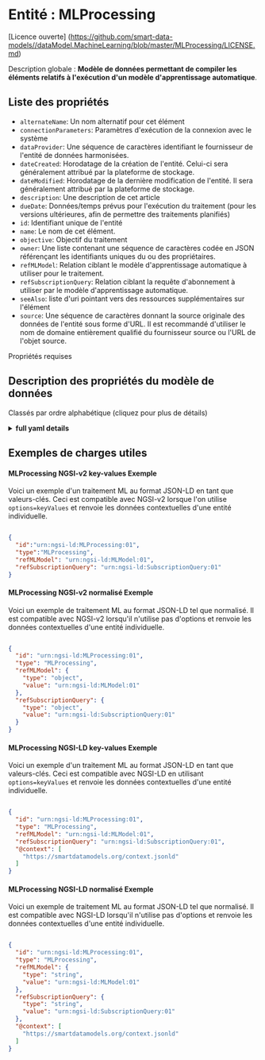 Entité : MLProcessing  
=====================  
[Licence ouverte] (https://github.com/smart-data-models//dataModel.MachineLearning/blob/master/MLProcessing/LICENSE.md)  
Description globale : **Modèle de données permettant de compiler les éléments relatifs à l'exécution d'un modèle d'apprentissage automatique**.  

## Liste des propriétés  

- `alternateName`: Un nom alternatif pour cet élément  - `connectionParameters`: Paramètres d'exécution de la connexion avec le système  - `dataProvider`: Une séquence de caractères identifiant le fournisseur de l'entité de données harmonisées.  - `dateCreated`: Horodatage de la création de l'entité. Celui-ci sera généralement attribué par la plateforme de stockage.  - `dateModified`: Horodatage de la dernière modification de l'entité. Il sera généralement attribué par la plateforme de stockage.  - `description`: Une description de cet article  - `dueDate`: Données/temps prévus pour l'exécution du traitement (pour les versions ultérieures, afin de permettre des traitements planifiés)  - `id`: Identifiant unique de l'entité  - `name`: Le nom de cet élément.  - `objective`: Objectif du traitement  - `owner`: Une liste contenant une séquence de caractères codée en JSON référençant les identifiants uniques du ou des propriétaires.  - `refMLModel`: Relation ciblant le modèle d'apprentissage automatique à utiliser pour le traitement.  - `refSubscriptionQuery`: Relation ciblant la requête d'abonnement à utiliser par le modèle d'apprentissage automatique.  - `seeAlso`: liste d'uri pointant vers des ressources supplémentaires sur l'élément  - `source`: Une séquence de caractères donnant la source originale des données de l'entité sous forme d'URL. Il est recommandé d'utiliser le nom de domaine entièrement qualifié du fournisseur source ou l'URL de l'objet source.    
Propriétés requises  
## Description des propriétés du modèle de données  
Classés par ordre alphabétique (cliquez pour plus de détails)  
<details><summary><strong>full yaml details</strong></summary>    
```yaml  
MLProcessing:    
  description: 'Data model for compilation of the elements about the execution of a machine learning model.'    
  properties:    
    alternateName:    
      description: 'An alternative name for this item'    
      type: Property    
    connectionParameters:    
      description: 'Parameters for running the connection with the system'    
      properties:    
        port:    
          type: number    
        server:    
          type: string    
        user:    
          type: string    
      type: Property    
    dataProvider:    
      description: 'A sequence of characters identifying the provider of the harmonised data entity.'    
      type: Property    
    dateCreated:    
      description: 'Entity creation timestamp. This will usually be allocated by the storage platform.'    
      format: date-time    
      type: Property    
    dateModified:    
      description: 'Timestamp of the last modification of the entity. This will usually be allocated by the storage platform.'    
      format: date-time    
      type: Property    
    description:    
      description: 'A description of this item'    
      type: Property    
    dueDate:    
      description: 'Expected data / time for running the processing (for later versions, to allow planned processings)'    
      format: date-time    
      type: Property    
    id:    
      anyOf: &mlprocessing_-_properties_-_owner_-_items_-_anyof    
        - description: 'Property. Identifier format of any NGSI entity'    
          maxLength: 256    
          minLength: 1    
          pattern: ^[\w\-\.\{\}\$\+\*\[\]`|~^@!,:\\]+$    
          type: string    
        - description: 'Property. Identifier format of any NGSI entity'    
          format: uri    
          type: string    
      description: 'Unique identifier of the entity'    
      type: Property    
    name:    
      description: 'The name of this item.'    
      type: Property    
    objective:    
      description: 'Objective of the processing'    
      type: Property    
    owner:    
      description: 'A List containing a JSON encoded sequence of characters referencing the unique Ids of the owner(s)'    
      items:    
        anyOf: *mlprocessing_-_properties_-_owner_-_items_-_anyof    
        description: 'Property. Unique identifier of the entity'    
      type: Property    
    refMLModel:    
      anyOf:    
        - description: 'Property. Identifier format of any NGSI entity'    
          maxLength: 256    
          minLength: 1    
          pattern: ^[\w\-\.\{\}\$\+\*\[\]`|~^@!,:\\]+$    
          type: string    
        - description: 'Property. Identifier format of any NGSI entity'    
          format: uri    
          type: string    
      description: 'Relationship targeting the Machine Learning model to use for the processing'    
      type: Relationship    
    refSubscriptionQuery:    
      anyOf:    
        - description: 'Property. Identifier format of any NGSI entity'    
          maxLength: 256    
          minLength: 1    
          pattern: ^[\w\-\.\{\}\$\+\*\[\]`|~^@!,:\\]+$    
          type: string    
        - description: 'Property. Identifier format of any NGSI entity'    
          format: uri    
          type: string    
      description: 'Relationship targeting the subscription query to use by the Machine Learning model.'    
      type: Relationship    
    seeAlso:    
      description: 'list of uri pointing to additional resources about the item'    
      oneOf:    
        - items:    
            format: uri    
            type: string    
          minItems: 1    
          type: array    
        - format: uri    
          type: string    
      type: Property    
    source:    
      description: 'A sequence of characters giving the original source of the entity data as a URL. Recommended to be the fully qualified domain name of the source provider, or the URL to the source object.'    
      type: Property    
  required: []    
  type: object    
```  
</details>    
## Exemples de charges utiles  
#### MLProcessing NGSI-v2 key-values Exemple  
Voici un exemple d'un traitement ML au format JSON-LD en tant que valeurs-clés. Ceci est compatible avec NGSI-v2 lorsque l'on utilise `options=keyValues` et renvoie les données contextuelles d'une entité individuelle.  
```json  
{  
  "id":"urn:ngsi-ld:MLProcessing:01",  
  "type":"MLProcessing",  
  "refMLModel": "urn:ngsi-ld:MLModel:01",  
  "refSubscriptionQuery": "urn:ngsi-ld:SubscriptionQuery:01"  
}  
```  
#### MLProcessing NGSI-v2 normalisé Exemple  
Voici un exemple de traitement ML au format JSON-LD tel que normalisé. Il est compatible avec NGSI-v2 lorsqu'il n'utilise pas d'options et renvoie les données contextuelles d'une entité individuelle.  
```json  
{  
  "id": "urn:ngsi-ld:MLProcessing:01",  
  "type": "MLProcessing",  
  "refMLModel": {  
    "type": "object",  
    "value": "urn:ngsi-ld:MLModel:01"  
  },  
  "refSubscriptionQuery": {  
    "type": "object",  
    "value": "urn:ngsi-ld:SubscriptionQuery:01"  
  }  
}  
```  
#### MLProcessing NGSI-LD key-values Exemple  
Voici un exemple d'un traitement ML au format JSON-LD en tant que valeurs-clés. Ceci est compatible avec NGSI-LD en utilisant `options=keyValues` et renvoie les données contextuelles d'une entité individuelle.  
```json  
{  
  "id": "urn:ngsi-ld:MLProcessing:01",  
  "type": "MLProcessing",  
  "refMLModel": "urn:ngsi-ld:MLModel:01",  
  "refSubscriptionQuery": "urn:ngsi-ld:SubscriptionQuery:01",  
  "@context": [  
    "https://smartdatamodels.org/context.jsonld"  
  ]  
}  
```  
#### MLProcessing NGSI-LD normalisé Exemple  
Voici un exemple de traitement ML au format JSON-LD tel que normalisé. Il est compatible avec NGSI-LD lorsqu'il n'utilise pas d'options et renvoie les données contextuelles d'une entité individuelle.  
```json  
{  
  "id": "urn:ngsi-ld:MLProcessing:01",  
  "type": "MLProcessing",  
  "refMLModel": {  
    "type": "string",  
    "value": "urn:ngsi-ld:MLModel:01"  
  },  
  "refSubscriptionQuery": {  
    "type": "string",  
    "value": "urn:ngsi-ld:SubscriptionQuery:01"  
  },  
  "@context": [  
    "https://smartdatamodels.org/context.jsonld"  
  ]  
}  
```  

